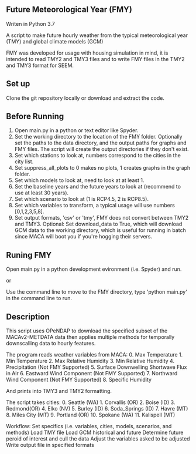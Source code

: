 
## Future Meteorological Year (FMY)

Writen in Python 3.7

A script to make future hourly weather from the typical meteorological year (TMY) and global climate models (GCM)

FMY was developed for usage with housing simulation in mind, it is intended to read TMY2 and TMY3 files and to write FMY files in the TMY2 and TMY3 format for SEEM. 

## Set up
Clone the git repository locally or download and extract the code.

## Before Running
1. Open main.py in a python or text editor like Spyder.
2. Set the working directory to the location of the FMY folder. Optionally set the paths to the data directory, and the output paths for graphs and FMY files. The script will create the output directories if they don't exist.
3. Set which stations to look at, numbers correspond to the cities in the city list.
4. Set suppress_all_plots to 0 makes no plots, 1 creates graphs in the graph folder.
5. Set which models to look at, need to look at at least 1.
6. Set the baseline years and the future years to look at (recommend to use at least 30 years).
7. Set which scenario to look at (1 is RCP4.5, 2 is RCP8.5).
8. Set which variables to transform, a typical usage will use numbers [0,1,2,3,5,8].
9. Set output formats, 'csv' or 'tmy', FMY does not convert between TMY2 and TMY3.
Optional: Set download_data to True, which will download GCM data to the working directory, which is useful for running in batch since MACA will boot you if you're hogging their servers.

## Runing FMY 
Open main.py in a python development evironment (i.e. Spyder) and run.

or

Use the command line to move to the FMY directory, type 'python main.py' in the command line to run.

## Description

This script uses OPeNDAP to download the specified subset of 
the MACAv2-METDATA data then applies multiple methods for temporally downscalling 
data to hourly features.

The program reads weather variables from MACA:
	0.  Max Temperature
	1.  Min Temperature
	2.  Max Relative Humidity
	3.  Min Relative Humidity
	4.  Precipitation (Not FMY Supported)
	5.  Surface Downwelling Shortwave Flux in Air 
	6.  Eastward Wind Component (Not FMY Supported)
	7.  Northward Wind Component (Not FMY Supported)
	8.  Specific Humidity

And prints into TMY3  and TMY2 formatting. 

The script takes cities: 
    0.  Seattle (WA)
    1.  Corvallis (OR)
    2.  Boise (ID)
    3.  Redmond(OR)
    4.  Elko (NV)
    5.  Burley (ID)
    6.  Soda_Springs (ID)
    7.  Havre (MT)
    8.  Miles City (MT)
    9.  Portland (OR)
    10. Spokane (WA)
    11. Kalispell (MT)
   
Workflow:
    Set specifics (i.e. variables, cities, models, scenarios, and methods)
    Load TMY file
    Load GCM historical and future
    Determine future peroid of interest and cull the data
    Adjust the variables asked to be adjusted
    Write output file in specified formats
